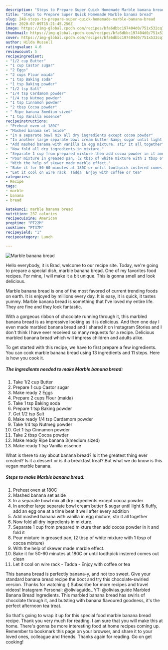 ```yaml
---
description: "Steps to Prepare Super Quick Homemade Marble banana bread"
title: "Steps to Prepare Super Quick Homemade Marble banana bread"
slug: 248-steps-to-prepare-super-quick-homemade-marble-banana-bread
date: 2020-07-09T15:21:45.256Z
image: https://img-global.cpcdn.com/recipes/bfa6dbbc197404d0/751x532cq70/marble-banana-bread-recipe-main-photo.jpg
thumbnail: https://img-global.cpcdn.com/recipes/bfa6dbbc197404d0/751x532cq70/marble-banana-bread-recipe-main-photo.jpg
cover: https://img-global.cpcdn.com/recipes/bfa6dbbc197404d0/751x532cq70/marble-banana-bread-recipe-main-photo.jpg
author: Hilda Russell
ratingvalue: 4.6
reviewcount: 5
recipeingredient:
- "1/2 cup Butter"
- "1 cup Castor sugar"
- "2 Eggs"
- "2 cups Flour maida"
- "1 tsp Baking soda"
- "1 tsp Baking powder"
- "1/2 tsp Salt"
- "1/4 tsp Cardamom powder"
- "1/4 tsp Nutmeg powder"
- "1 tsp Cinnamon powder"
- "2 tbsp Cocoa powder"
- " Ripe banana 3medium sized"
- "1 tsp Vanilla essence"
recipeinstructions:
- "Preheat oven at 180C"
- "Mashed banana set aside"
- "In a separate bowl mix all dry ingredients except cocoa powder"
- "In another large separate bowl cream butter &amp; sugar until light &amp; fluffy, add an egg one at a time beat it well after every addition"
- "Add mashed banana with vanilla in egg mixture, stir it all together"
- "Now fold all dry ingredients in mixture."
- "Separate 1 cup from prepared mixture then add cocoa powder in it and fold it"
- "Pour mixture in greased pan, (2 tbsp of white mixture with 1 tbsp of cocoa mixture)"
- "With the help of skewer made marble effect."
- "Bake it for 50-60 minutes at 180C or until toothpick instered comes out clean"
- "Let it cool on wire rack  Tadda  Enjoy with coffee or tea"
categories:
- Recipe
tags:
- marble
- banana
- bread

katakunci: marble banana bread 
nutrition: 237 calories
recipecuisine: American
preptime: "PT22M"
cooktime: "PT37M"
recipeyield: "1"
recipecategory: Lunch

---
```



![Marble banana bread](https://img-global.cpcdn.com/recipes/bfa6dbbc197404d0/751x532cq70/marble-banana-bread-recipe-main-photo.jpg)

Hello everybody, it is Brad, welcome to our recipe site. Today, we're going to prepare a special dish, marble banana bread. One of my favorites food recipes. For mine, I will make it a bit unique. This is gonna smell and look delicious.

Marble banana bread is one of the most favored of current trending foods on earth. It is enjoyed by millions every day. It is easy, it is quick, it tastes yummy. Marble banana bread is something that I've loved my entire life. They are fine and they look fantastic.

With a gorgeous ribbon of chocolate running through it, this marbled banana bread is as impressive looking as it is delicious. And then one day I even made marbled banana bread and I shared it on Instagram Stories and I don&#39;t think I have ever received so many requests for a recipe. Delicious marbled banana bread which will impress children and adults alike.


To get started with this recipe, we have to first prepare a few ingredients. You can cook marble banana bread using 13 ingredients and 11 steps. Here is how you cook it.

<!--inarticleads1-->

##### The ingredients needed to make Marble banana bread:

1. Take 1/2 cup Butter
1. Prepare 1 cup Castor sugar
1. Make ready 2 Eggs
1. Prepare 2 cups Flour (maida)
1. Take 1 tsp Baking soda
1. Prepare 1 tsp Baking powder
1. Get 1/2 tsp Salt
1. Make ready 1/4 tsp Cardamom powder
1. Take 1/4 tsp Nutmeg powder
1. Get 1 tsp Cinnamon powder
1. Take 2 tbsp Cocoa powder
1. Make ready  Ripe banana 3(medium sized)
1. Make ready 1 tsp Vanilla essence


What is there to say about banana bread? Is it the greatest thing ever created? Is it a dessert or is it a breakfast treat? But what we do know is this vegan marble banana. 

<!--inarticleads2-->

##### Steps to make Marble banana bread:

1. Preheat oven at 180C
1. Mashed banana set aside
1. In a separate bowl mix all dry ingredients except cocoa powder
1. In another large separate bowl cream butter &amp; sugar until light &amp; fluffy, add an egg one at a time beat it well after every addition
1. Add mashed banana with vanilla in egg mixture, stir it all together
1. Now fold all dry ingredients in mixture.
1. Separate 1 cup from prepared mixture then add cocoa powder in it and fold it
1. Pour mixture in greased pan, (2 tbsp of white mixture with 1 tbsp of cocoa mixture)
1. With the help of skewer made marble effect.
1. Bake it for 50-60 minutes at 180C or until toothpick instered comes out clean
1. Let it cool on wire rack  - Tadda  - Enjoy with coffee or tea


This banana bread is perfectly banana-y, and not too sweet. Give your standard banana bread recipe the boot and try this chocolate-swirled version. Thanks for watching :) Subscribe for more recipes and travel videos! Instagram Personal: @oliviaguido_ YT: @olivias.guide Marbled Banana Bread Ingredients. This marbled banana bread has swirls of chocolate through it, and butsting with banana flavoured goodness, it&#39;s the perfect afternoon tea treat. 

So that's going to wrap it up for this special food marble banana bread recipe. Thank you very much for reading. I am sure that you will make this at home. There's gonna be more interesting food at home recipes coming up. Remember to bookmark this page on your browser, and share it to your loved ones, colleague and friends. Thanks again for reading. Go on get cooking!
